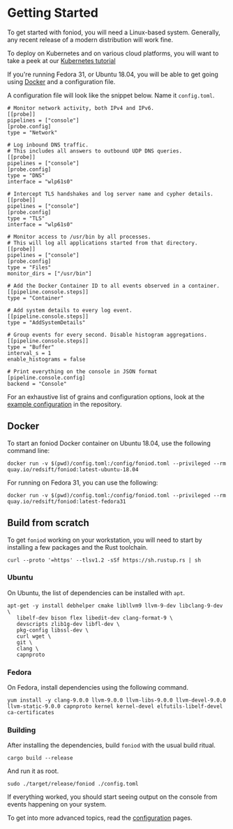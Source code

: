 # Getting Started

To get started with foniod, you will need a Linux-based
system. Generally, any recent release of a modern distribution will
work fine.

To deploy on Kubernetes and on various cloud platforms, you will want
to take a peek at our [Kubernetes
tutorial](/docs/deployment/kubernetes/)

If you're running Fedora 31, or Ubuntu 18.04, you will be able to get
going using [Docker](#docker) and a configuration file.

A configuration file will look like the snippet below. Name it `config.toml`.


    # Monitor network activity, both IPv4 and IPv6.
	[[probe]]
	pipelines = ["console"]
	[probe.config]
	type = "Network"
    
	# Log inbound DNS traffic.
	# This includes all answers to outbound UDP DNS queries.
	[[probe]]
	pipelines = ["console"]
	[probe.config]
	type = "DNS"
	interface = "wlp61s0"
    
	# Intercept TLS handshakes and log server name and cypher details.
	[[probe]]
	pipelines = ["console"]
	[probe.config]
	type = "TLS"
	interface = "wlp61s0"
	
	# Monitor access to /usr/bin by all processes.
	# This will log all applications started from that directory.
	[[probe]]
	pipelines = ["console"]
	[probe.config]
	type = "Files"
	monitor_dirs = ["/usr/bin"]
    
	# Add the Docker Container ID to all events observed in a container.
	[[pipeline.console.steps]]
	type = "Container"
    
	# Add system details to every log event.
	[[pipeline.console.steps]]
	type = "AddSystemDetails"
    
	# Group events for every second. Disable histogram aggregations.
	[[pipeline.console.steps]]
	type = "Buffer"
	interval_s = 1
	enable_histograms = false
    
	# Print everything on the console in JSON format
	[pipeline.console.config]
	backend = "Console"
	
For an exhaustive list of grains and configuration options, look at
the [example
configuration](https://github.com/redsift/foniod/blob/master/config.toml.example)
in the repository.

## Docker

To start an foniod Docker container on Ubuntu 18.04, use the following command line:

	docker run -v $(pwd)/config.toml:/config/foniod.toml --privileged --rm quay.io/redsift/foniod:latest-ubuntu-18.04
	
For running on Fedora 31, you can use the following:

	docker run -v $(pwd)/config.toml:/config/foniod.toml --privileged --rm quay.io/redsift/foniod:latest-fedora31

## Build from scratch

To get `foniod` working on your workstation, you will need to start by
installing a few packages and the Rust toolchain.

	curl --proto '=https' --tlsv1.2 -sSf https://sh.rustup.rs | sh

### Ubuntu

On Ubuntu, the list of dependencies can be installed with `apt`.

	apt-get -y install debhelper cmake libllvm9 llvm-9-dev libclang-9-dev \
       libelf-dev bison flex libedit-dev clang-format-9 \
       devscripts zlib1g-dev libfl-dev \
       pkg-config libssl-dev \
       curl wget \
       git \
       clang \
       capnproto 
	
### Fedora

On Fedora, install dependencies using the following command.

	yum install -y clang-9.0.0 llvm-9.0.0 llvm-libs-9.0.0 llvm-devel-9.0.0 llvm-static-9.0.0 capnproto kernel kernel-devel elfutils-libelf-devel ca-certificates


### Building

After installing the dependencies, build `foniod` with the usual build ritual.

	cargo build --release
	
And run it as root.
	
	sudo ./target/release/foniod ./config.toml
	
If everything worked, you should start seeing output on the console from events happening on your system.

To get into more advanced topics, read the [configuration](/docs/configuration/syntax/) pages.

